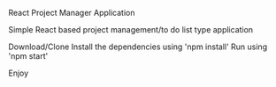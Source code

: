 React Project Manager Application

Simple React based project management/to do list type application

Download/Clone
Install the dependencies using 'npm install'
Run using 'npm start'

Enjoy
